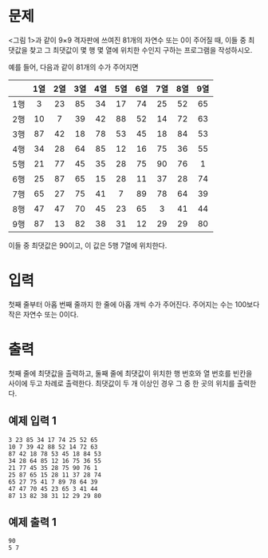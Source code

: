 문제
======
<그림 1>과 같이 9×9 격자판에 쓰여진 81개의 자연수 또는 0이 주어질 때, 이들 중 최댓값을 찾고 그 최댓값이 몇 행 몇 열에 위치한 수인지 구하는 프로그램을 작성하시오.

예를 들어, 다음과 같이 81개의 수가 주어지면

| 	|1열|	2열|	3열|	4열|	5열|	6열|	7열|	8열|	9열|
|:---:|:---:|:---:|:---:|:---:|:---:|:---:|:---:|:---:|:---:|
|1행|	3	|23|	85|	34	|17|	74|	25|	52|	65|
|2행|	10|	7	|39|	42|	88|	52|	14|	72|	63|
|3행	|87	|42	|18	|78	|53	|45|	18	|84	|53|
|4행|	34	|28|	64	|85|	12|	16|	75|	36|	55|
|5행|	21|	77|	45|	35|	28|	75|	90|	76|	1|
|6행|	25|	87|	65|	15|	28|	11|	37|	28|	74|
|7행|	65|	27|	75|	41|	7|	89|	78|	64|	39|
|8행|	47|	47|	70|	45|	23|	65|	3|	41|	44|
|9행|	87|	13|	82|	38|	31|	12|	29	|29|	80|   

이들 중 최댓값은 90이고, 이 값은 5행 7열에 위치한다.

입력
=========
첫째 줄부터 아홉 번째 줄까지 한 줄에 아홉 개씩 수가 주어진다. 주어지는 수는 100보다 작은 자연수 또는 0이다.

출력
=========
첫째 줄에 최댓값을 출력하고, 둘째 줄에 최댓값이 위치한 행 번호와 열 번호를 빈칸을 사이에 두고 차례로 출력한다. 최댓값이 두 개 이상인 경우 그 중 한 곳의 위치를 출력한다.

예제 입력 1 
-----------
```
3 23 85 34 17 74 25 52 65
10 7 39 42 88 52 14 72 63
87 42 18 78 53 45 18 84 53
34 28 64 85 12 16 75 36 55
21 77 45 35 28 75 90 76 1
25 87 65 15 28 11 37 28 74
65 27 75 41 7 89 78 64 39
47 47 70 45 23 65 3 41 44
87 13 82 38 31 12 29 29 80
```
예제 출력 1 
----------
```
90
5 7
```
